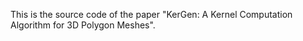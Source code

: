 This is the source code of the paper "KerGen: A Kernel Computation Algorithm for 3D Polygon Meshes".

